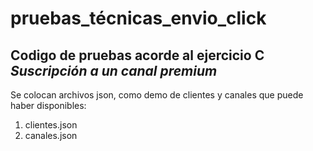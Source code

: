 # pruebas_técnicas_envio_click

## Codigo de pruebas acorde al ejercicio C *Suscripción a un canal premium*

Se colocan archivos json, como demo de clientes y canales que puede haber disponibles:

1. clientes.json
2. canales.json
